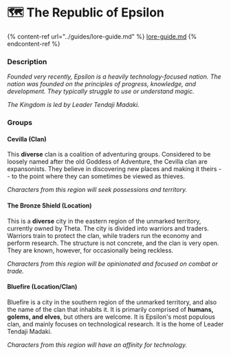 # 🗺 The Republic of Epsilon

{% content-ref url="../guides/lore-guide.md" %}
[lore-guide.md](../guides/lore-guide.md)
{% endcontent-ref %}

### Description

_Founded very recently, Epsilon is a heavily technology-focused nation. The nation was founded on the principles of progress, knowledge, and development. They typically struggle to use or understand magic._

_The Kingdom is led by Leader Tendaji Madaki._

### Groups

#### Cevilla (Clan)

This **diverse** clan is a coalition of adventuring groups. Considered to be loosely named after the old Goddess of Adventure, the Cevilla clan are expansonists. They believe in discovering new places and making it theirs -- to the point where they can sometimes be viewed as thieves.

_Characters from this region will seek possessions and territory._

#### The Bronze Shield (Location)

This is a **diverse** city in the eastern region of the unmarked territory, currently owned by Theta. The city is divided into warriors and traders. Warriors train to protect the clan, while traders run the economy and perform research. The structure is not concrete, and the clan is very open. They are known, however, for occasionally being reckless.

_Characters from this region will be opinionated and focused on combat or trade._

#### Bluefire (Location/Clan)

Bluefire is a city in the southern region of the unmarked territory, and also the name of the clan that inhabits it. It is primarily comprised of **humans, golems, and elves**, but others are welcome. It is Epsilon's most populous clan, and mainly focuses on technological research. It is the home of Leader Tendaji Madaki.

_Characters from this region will have an affinity for technology._
